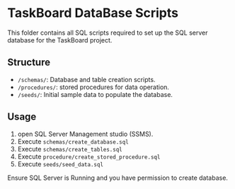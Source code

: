 # TaskBoard DataBase Scripts

This folder contains all SQL scripts required to set up the SQL server database for the TaskBoard project.

## Structure 

- `/schemas/`: Database and table creation scripts.
- `/procedures/`: stored procedures for data operation.
- `/seeds/`: Initial sample data to populate the database.

## Usage 

1. open SQL Server Management studio (SSMS).
2. Execute `schemas/create_database.sql`
3. Execute `schemas/create_tables.sql`
4. Execute `procedure/create_stored_procedure.sql`
5. Execute `seeds/seed_data.sql`


Ensure SQL Server is Running and you have permission to create database.


